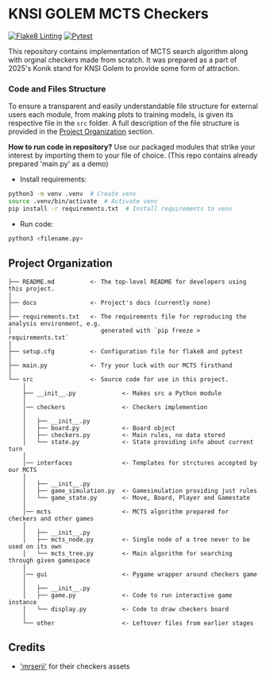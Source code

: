 
# KNSI GOLEM MCTS Checkers
[![Flake8 Linting](https://github.com/Dnafivuq/golem_template/actions/workflows/lint.yml/badge.svg)](https://github.com/Dnafivuq/golem_template/actions/workflows/lint.yml)
[![Pytest](https://github.com/Dnafivuq/golem_template/actions/workflows/test.yml/badge.svg)](https://github.com/Dnafivuq/golem_template/actions/workflows/test.yml)

This repository contains implementation of MCTS search algorithm along with orginal checkers made from scratch. It was prepared as a part of 2025's Konik stand for KNSI Golem to provide some form of attraction.

### Code and Files Structure
To ensure a transparent and easily understandable file structure for external users each module, from making plots to training models, is given its respective file in the `src` folder. A full description of the file structure is provided in the [Project Organization](#project-organization) section.

**How to run code in repository?**
Use our packaged modules that strike your interest by importing them to your file of choice. (This repo contains already prepared 'main.py' as a demo)
- Install requirements:
```bash
python3 -m venv .venv  # Create venv  
source .venv/bin/activate  # Activate venv  
pip install -r requirements.txt  # Install requirements to venv  
```
- Run code:
```bash
python3 <filename.py>  
```

## Project Organization

```
├── README.md          <- The top-level README for developers using this project.
│
├── docs               <- Project's docs (currently none)
│
├── requirements.txt   <- The requirements file for reproducing the analysis environment, e.g.
│                         generated with `pip freeze > requirements.txt`
│
├── setup.cfg          <- Configuration file for flake8 and pytest
│
├── main.py            <- Try your luck with our MCTS firsthand
│
└── src                <- Source code for use in this project.
    │
    ├── __init__.py             <- Makes src a Python module
    │
    │── checkers                <- Checkers implemention
    │
    │   ├── __init__.py 
    │   ├── board.py            <- Board object           
    │   ├── checkers.py         <- Main rules, no data stored
    │   └── state.py            <- State providing info about current turn
    │
    │── interfaces              <- Templates for strctures accepted by our MCTS 
    │
    │   ├── __init__.py 
    │   ├── game_simulation.py  <- Gamesimulation providing just rules
    │   └── game_state.py       <- Move, Board, Player and Gamestate
    │
    │── mcts                    <- MCTS algorithm prepared for checkers and other games
    │
    │   ├── __init__.py 
    │   ├── mcts_node.py        <- Single node of a tree never to be used on its own     
    │   └── mcts_tree.py        <- Main algorithm for searching through given gamespace
    │
    │── gui                     <- Pygame wrapper around checkers game
    │
    │   ├── __init__.py 
    │   ├── game.py             <- Code to run interactive game instance          
    │   └── display.py          <- Code to draw checkers board
    │
    └── other                   <- Leftover files from earlier stages
```

## Credits
- ['mrserji'](https://mrserji.itch.io/) for their checkers assets 
